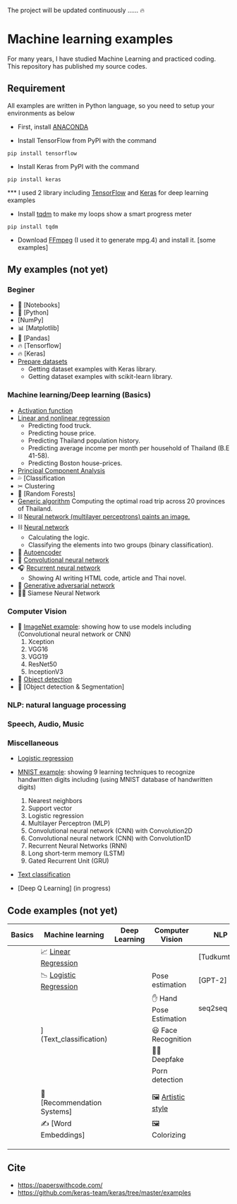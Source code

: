 The project will be updated continuously ......  :fire:

# Machine learning examples

For many years, I have studied Machine Learning and practiced coding. This repository has published my source codes.

## Requirement

All examples are written in Python language, so you need to setup your environments as below 

* First, install [ANACONDA](https://www.continuum.io/downloads)

* Install TensorFlow from PyPI with the command

`pip install tensorflow`

* Install Keras from PyPI with the command

`pip install keras`

*** I used 2 library including [TensorFlow](https://www.tensorflow.org/) and [Keras](https://keras.io/) for deep learning examples

* Install [tqdm](https://pypi.python.org/pypi/tqdm) to make my loops show a smart progress meter 

`pip install tqdm`

* Download [FFmpeg](https://www.ffmpeg.org/download.html) (I used it to generate mpg.4) and install it. [some examples]

## My examples (not yet) 

### Beginer
* 📕 [Notebooks] 
* 🐍 [Python]
* [NumPy]
* 📊 [Matplotlib]
* 🐼 [Pandas] 
* 🔥 [Tensorflow]
* 🔥 [Keras]  
* [Prepare datasets](Prepare_datasets)
  * Getting dataset examples with Keras library.
  * Getting dataset examples with scikit-learn library.

### Machine learning/Deep learning (Basics)
* [Activation function](Activation_function)  
* [Linear and nonlinear regression](Linear_regression)
  * Predicting food truck.
  * Predicting house price.
  * Predicting Thailand population history.
  * Predicting average income per month per household  of Thailand (B.E 41-58).
  * Predicting Boston house-prices.    
* [Principal Component Analysis](Principal_Component_Analysis)
* 💦 [Classification
* ✂ Clustering
* 🌳 [Random Forests]
* [Generic algorithm](Generic_algorithm)
  Computing the optimal road trip across 20 provinces of Thailand.
* ⛓ [Neural network (multilayer perceptrons) paints an image.](Art_example)
* ⛓ [Neural network](Neural_network)
  * Calculating the logic.
  * Classifying the elements into two groups (binary classification).
* 🔮 [Autoencoder](Autoencoder)
* 👀 [Convolutional neural network](Convolutional_neural_network)
* 🎧 [Recurrent neural network](Recurrent_neural_network)
  * Showing AI writing HTML code, article and Thai novel.
* 👥 [Generative adversarial network](Generative_adversarial_network)
* 👯‍♀ Siamese Neural Network

### Computer Vision

* 📸 [ImageNet example](ImageNet_example): showing how to use models including (Convolutional neural network or CNN) 
  1. Xception
  2. VGG16
  3. VGG19
  4. ResNet50
  5. InceptionV3
* 📸 [Object detection](Object_detection)
* 📸 [Object detection & Segmentation]

### NLP: natural language processing

### Speech, Audio, Music

### Miscellaneous





* [Logistic regression](Logistic_regression)
* [MNIST example](MNIST_example): showing 9 learning techniques to recognize handwritten digits including (using MNIST database of handwritten digits)  
  1. Nearest neighbors
  2. Support vector
  3. Logistic regression 
  4. Multilayer Perceptron (MLP)
  5. Convolutional neural network (CNN) with Convolution2D
  6. Convolutional neural network (CNN) with Convolution1D
  7. Recurrent Neural Networks (RNN)
  8. Long short-term memory (LSTM)
  9. Gated Recurrent Unit (GRU)


  

* [Text classification](Text_classification)
* [Deep Q Learning] (in progress)


## Code examples (not yet) 
|Basics|Machine learning|Deep Learning|Computer Vision|NLP|Miscellaneous|
| -    |         -      |  -          |  -            | - |           - |
| |📈 [Linear Regression](Linear_regression)   |||[Tudkumthai] |💪 Deep Q Learning|
|    |📉 [Logistic Regression](Logistic_regression) ||Pose estimation|[GPT-2]|🐝 Transformer Networks|
|      |||✋ Hand Pose Estimation|seq2seq|Speech Recognition|
| |](Text_classification) ||😃 Face Recognition||🎯 One-shot Learning|
|    || |👳‍♂ Deepfake|||
| ||| Porn detection|||
|    | |||||
| | 🛒 [Recommendation Systems]||🖼 [Artistic style](Artistic_style)|||
| | ✍ [Word Embeddings] ||🖼 Colorizing|||
|                | | ||||
|                |  |||||
|                |  |||||


## Cite
* https://paperswithcode.com/
* https://github.com/keras-team/keras/tree/master/examples

